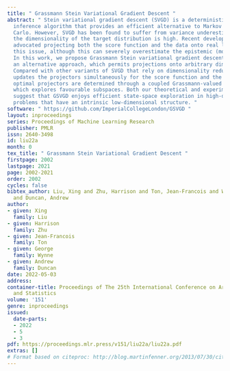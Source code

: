 ```yaml
---
title: " Grassmann Stein Variational Gradient Descent "
abstract: " Stein variational gradient descent (SVGD) is a deterministic particle
  inference algorithm that provides an efficient alternative to Markov chain Monte
  Carlo. However, SVGD has been found to suffer from variance underestimation when
  the dimensionality of the target distribution is high. Recent developments have
  advocated projecting both the score function and the data onto real lines to sidestep
  this issue, although this can severely overestimate the epistemic (model) uncertainty.
  In this work, we propose Grassmann Stein variational gradient descent (GSVGD) as
  an alternative approach, which permits projections onto arbitrary dimensional subspaces.
  Compared with other variants of SVGD that rely on dimensionality reduction, GSVGD
  updates the projectors simultaneously for the score function and the data, and the
  optimal projectors are determined through a coupled Grassmann-valued diffusion process
  which explores favourable subspaces. Both our theoretical and experimental results
  suggest that GSVGD enjoys efficient state-space exploration in high-dimensional
  problems that have an intrinsic low-dimensional structure. "
software: " https://github.com/ImperialCollegeLondon/GSVGD "
layout: inproceedings
series: Proceedings of Machine Learning Research
publisher: PMLR
issn: 2640-3498
id: liu22a
month: 0
tex_title: " Grassmann Stein Variational Gradient Descent "
firstpage: 2002
lastpage: 2021
page: 2002-2021
order: 2002
cycles: false
bibtex_author: Liu, Xing and Zhu, Harrison and Ton, Jean-Francois and Wynne, George
  and Duncan, Andrew
author:
- given: Xing
  family: Liu
- given: Harrison
  family: Zhu
- given: Jean-Francois
  family: Ton
- given: George
  family: Wynne
- given: Andrew
  family: Duncan
date: 2022-05-03
address:
container-title: Proceedings of The 25th International Conference on Artificial Intelligence
  and Statistics
volume: '151'
genre: inproceedings
issued:
  date-parts:
  - 2022
  - 5
  - 3
pdf: https://proceedings.mlr.press/v151/liu22a/liu22a.pdf
extras: []
# Format based on citeproc: http://blog.martinfenner.org/2013/07/30/citeproc-yaml-for-bibliographies/
---
```

